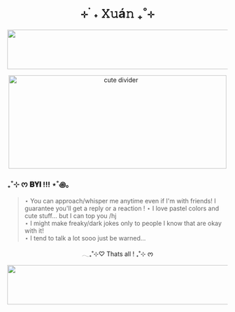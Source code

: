 <h1 align="center"> ⊹ ࣪ ˖ 𝚇𝚞á𝚗 ₊˚⊹ </h1>
<p align="center">
  <img src="https://media.discordapp.net/attachments/1416701526180630640/1416704763692712027/divider_5.png?ex=68f200a0&is=68f0af20&hm=d7ce8df494b0143b14b3c4e1399c57b1e3a32ee8d4846e6f41be1e76dd13ff7b&=&format=webp&quality=lossless&width=1071&height=140" width="1500" height="90" alt="cute divider"/>
</p>

<p align="center">
  <img src="https://media.discordapp.net/attachments/1416701526180630640/1416701580404719616/divider_3.gif?ex=68f1fda9&is=68f0ac29&hm=5455d2c8618e7e01ae8ce6b65fb0c40ba67e9ab2298454d65dd12ee8dc2b5c84&=&width=560&height=240" width="498" height="213" alt="cute divider"/>
</p>

### ₊˚⊹ ᰔ 𝐁𝐘𝐈 !!! ⋆˚꩜｡
> ⋆ You can approach/whisper me anytime even if I'm with friends! I guarantee you'll get a reply or a reaction !
> ⋆ I love pastel colors and cute stuff... but I can top you /hj  
> ⋆ I might make freaky/dark jokes only to people I know that are okay with it!  
> ⋆ I tend to talk a lot sooo just be warned...  

<p align="center">𓂃₊˚⊹♡ Thats all ! ₊˚⊹ ᰔ  </p>

<p align="center">
  <img src="https://media.discordapp.net/attachments/1416701526180630640/1416704763692712027/divider_5.png?ex=68f200a0&is=68f0af20&hm=d7ce8df494b0143b14b3c4e1399c57b1e3a32ee8d4846e6f41be1e76dd13ff7b&=&format=webp&quality=lossless&width=1071&height=140" width="1500" height="90" alt="cute divider"/>
